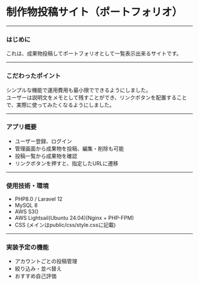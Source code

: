 # 制作物投稿サイト（ポートフォリオ）
***

### はじめに
これは、成果物投稿してポートフォリオとして一覧表示出来るサイトです。
***
### こだわったポイント
シンプルな機能で運用費用も最小限でできるようにしました。<br>
ユーザーは説明文をメモとして残すことができ、リンクボタンを配置することで、実際に使ってみたくなるようにしました。<br>
***
### アプリ概要
- ユーザー登録、ログイン
- 管理画面から成果物を投稿、編集・削除も可能
- 投稿一覧から成果物を確認
- リンクボタンを押すと、指定したURLに遷移
***
### 使用技術・環境
- PHP8.0 / Laravel 12
- MySQL 8
- AWS S3()
- AWS Lightsail(Ubuntu 24.04)(Nginx + PHP-FPM)
- CSS (メインはpublic/css/style.cssに記載)
***
### 実装予定の機能
- アカウントごとの投稿管理
- 絞り込み・並べ替え
- おすすめ自己評価
